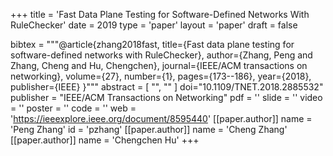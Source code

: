 +++
title = 'Fast Data Plane Testing for Software-Defined Networks With RuleChecker'
date = 2019
type = 'paper'
layout = 'paper'
draft = false

bibtex = """@article{zhang2018fast,
  title={Fast data plane testing for software-defined networks with RuleChecker},
  author={Zhang, Peng and Zhang, Cheng and Hu, Chengchen},
  journal={IEEE/ACM transactions on networking},
  volume={27},
  number={1},
  pages={173--186},
  year={2018},
  publisher={IEEE}
}"""
abstract = [
    "",
    ""
]
doi="10.1109/TNET.2018.2885532"
publisher = "IEEE/ACM Transactions on Networking"
pdf = ''
slide = ''
video = ''
poster = ''
code = ''
web = 'https://ieeexplore.ieee.org/document/8595440'
[[paper.author]]
    name = 'Peng Zhang'
    id = 'pzhang'
[[paper.author]]
    name = 'Cheng Zhang'
[[paper.author]]
    name = 'Chengchen Hu'
+++

